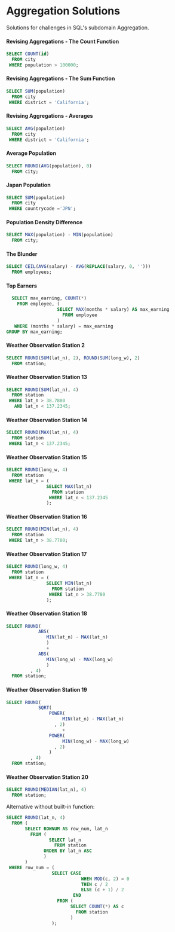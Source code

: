 # Aggregation Solutions
Solutions for challenges in SQL's subdomain Aggregation.

#### Revising Aggregations - The Count Function
```SQL
SELECT COUNT(id)
  FROM city
 WHERE population > 100000;
```

#### Revising Aggregations - The Sum Function
```SQL
SELECT SUM(population)
  FROM city
 WHERE district = 'California';
```

#### Revising Aggregations - Averages
```SQL
SELECT AVG(population)
  FROM city
 WHERE district = 'California';
```

#### Average Population
```SQL
SELECT ROUND(AVG(population), 0)
  FROM city;
```

#### Japan Population
```SQL
SELECT SUM(population)
  FROM city
 WHERE countrycode ='JPN';
```

#### Population Density Difference
```SQL
SELECT MAX(population) - MIN(population)
  FROM city;
```

#### The Blunder
```SQL
SELECT CEIL(AVG(salary) - AVG(REPLACE(salary, 0, '')))
  FROM employees;
```

#### Top Earners
```SQL
  SELECT max_earning, COUNT(*)
    FROM employee, (
                   SELECT MAX(months * salary) AS max_earning
                     FROM employee
                   )
   WHERE (months * salary) = max_earning
GROUP BY max_earning;
```

#### Weather Observation Station 2
```SQL
SELECT ROUND(SUM(lat_n), 2), ROUND(SUM(long_w), 2)
  FROM station;
```

#### Weather Observation Station 13
```SQL
SELECT ROUND(SUM(lat_n), 4)
  FROM station
 WHERE lat_n > 38.7880
   AND lat_n < 137.2345;
```

#### Weather Observation Station 14
```SQL
SELECT ROUND(MAX(lat_n), 4)
  FROM station
 WHERE lat_n < 137.2345;
```

#### Weather Observation Station 15
```SQL
SELECT ROUND(long_w, 4)
  FROM station
 WHERE lat_n = (
               SELECT MAX(lat_n)
                 FROM station
                WHERE lat_n < 137.2345
               );
```

#### Weather Observation Station 16
```SQL
SELECT ROUND(MIN(lat_n), 4)
  FROM station
 WHERE lat_n > 38.7780;
```

#### Weather Observation Station 17
```SQL
SELECT ROUND(long_w, 4)
  FROM station
 WHERE lat_n = (
               SELECT MIN(lat_n)
                 FROM station
                WHERE lat_n > 38.7780
               );
```

#### Weather Observation Station 18
```SQL
SELECT ROUND(
            ABS(
               MIN(lat_n) - MAX(lat_n)
               )
               +
            ABS(
               MIN(long_w) - MAX(long_w)
               )
         , 4)
  FROM station;
```

#### Weather Observation Station 19
```SQL
SELECT ROUND(
            SQRT(
                POWER(
                     MIN(lat_n) - MAX(lat_n)
                  , 2)
                     +
                POWER(
                     MIN(long_w) - MAX(long_w)
                  , 2)
                )
         , 4)
  FROM station;
```

#### Weather Observation Station 20
```SQL
SELECT ROUND(MEDIAN(lat_n), 4)
  FROM station;
```

Alternative without built-in function:
```SQL
SELECT ROUND(lat_n, 4)
  FROM (
       SELECT ROWNUM AS row_num, lat_n
         FROM (
                SELECT lat_n
                  FROM station
              ORDER BY lat_n ASC
              )
       )
 WHERE row_num = (
                 SELECT CASE
                            WHEN MOD(c, 2) = 0
                            THEN c / 2
                            ELSE (c + 1) / 2
                         END
                   FROM (
                        SELECT COUNT(*) AS c
                          FROM station
                        )
                 );
```